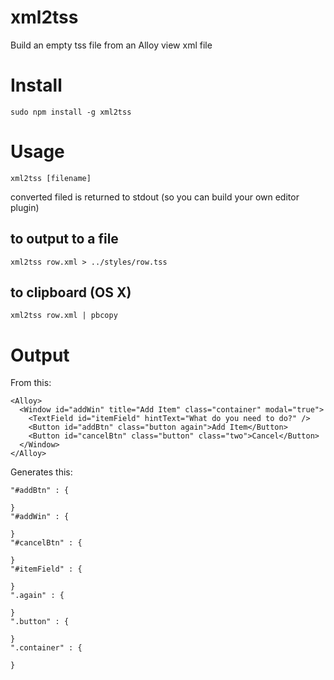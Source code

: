 # xml2tss

Build an empty tss file from an Alloy view xml file

# Install

```
sudo npm install -g xml2tss
```

# Usage

```
xml2tss [filename]
``` 

converted filed is returned to stdout (so you can build your own editor
plugin)

## to output to a file

```
xml2tss row.xml > ../styles/row.tss
```

## to clipboard (OS X)

```
xml2tss row.xml | pbcopy
```

# Output

From this:

```
<Alloy>
  <Window id="addWin" title="Add Item" class="container" modal="true">
    <TextField id="itemField" hintText="What do you need to do?" />
    <Button id="addBtn" class="button again">Add Item</Button>
    <Button id="cancelBtn" class="button" class="two">Cancel</Button>
  </Window>
</Alloy>
```

Generates this:

```
"#addBtn" : {

}
"#addWin" : {

}
"#cancelBtn" : {

}
"#itemField" : {

}
".again" : {

}
".button" : {

}
".container" : {

}
```
